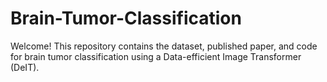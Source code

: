 # Brain-Tumor-Classification
Welcome! This repository contains the dataset, published paper, and code for brain tumor classification using a Data-efficient Image Transformer (DeIT).
